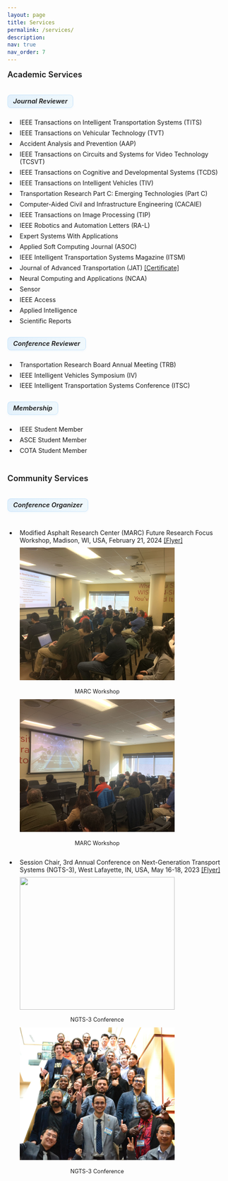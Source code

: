 ```yaml
---
layout: page
title: Services
permalink: /services/
description: 
nav: true
nav_order: 7
---
```


<style>
/* 基础样式 */
.services-container {
  margin-bottom: 20px;
}

.conference-item {
  padding: 15px 0px 10px 0px;
  margin-bottom: 15px;
  border-bottom: 1px dashed rgba(var(--global-theme-color-rgb), 0.1);
}

.conference-item:last-child {
  border-bottom: none;
}

.services-list {
  list-style-type: disc;
  padding-left: 1.5em;
}

.services-list li {
  position: relative;
  padding-left: 0.5em;
  margin-bottom: 0.3em;
  padding-bottom: 0.2em;
  border-bottom: none;
}

.services-list li:last-child {
  border-bottom: none;
}

/* 移除悬停效果 */
.services-list li:hover {
  background-color: transparent;
  padding-left: 0.5em;
  border-radius: 0;
}

/* 图标样式 */
.services-list li:before {
  content: none;
}

.academic-services li:before {
  content: none;
}

.community-services li:before {
  content: none;
}

.services-list li:hover:before {
  transform: none;
}

/* 标题样式 */
h4 {
  position: relative;
  padding-bottom: 10px;
  margin-bottom: 20px;
  margin-top: 40px;
  color: var(--global-text-color);
  font-size: 1.3em;
  font-weight: 600;
}

h4:first-of-type {
  margin-top: 0;
}

h4:after {
  content: "";
  position: absolute;
  bottom: 0;
  left: 0;
  width: 50px;
  height: 3px;
  background: var(--global-theme-color);
  border-radius: 3px;
}

h5 {
  margin-top: 5px;
  margin-bottom: 10px;
  color: var(--global-text-color);
  font-size: 1.05em;
  font-weight: 600;
  padding-left: 0;
  border-left: none;
  position: relative;
  display: inline-block;
  background: linear-gradient(120deg, rgba(33, 150, 243, 0.12), rgba(3, 169, 244, 0.05));
  padding: 5px 12px;
  border-radius: 8px;
  border: 1px solid rgba(33, 150, 243, 0.15);
  box-shadow: 0 2px 4px rgba(33, 150, 243, 0.05);
  transition: all 0.3s ease;
}

h5:hover {
  transform: translateY(-1px);
  box-shadow: 0 4px 8px rgba(33, 150, 243, 0.1);
  background: linear-gradient(120deg, rgba(33, 150, 243, 0.18), rgba(3, 169, 244, 0.08));
}

/* Image customization variables */
:root {
  --talk-image-height: 300px;
  --talk-image-width: 80%;
  --talk-image-margin: 10px;
  --talk-image-padding: 30px;
}

/* Image styles */
.talk-images {
  margin-top: 8px;
  margin-bottom: -5px;
  padding-left: 0;
  margin-left: 0;
}

.talk-images .row {
  margin-left: 0;
  margin-right: 0;
  margin-bottom: var(--talk-image-margin);
  max-width: var(--talk-image-width);
  padding: 0;
}

.talk-images .col-md-6 {
  padding-left: 0;
  padding-right: var(--talk-image-padding);
  margin-bottom: var(--talk-image-margin);
}

.talk-images img {
  margin-bottom: 5px;
  height: var(--talk-image-height) !important;
  object-fit: cover;
  width: 100%;
}

.talk-images p {
  margin-bottom: 0;
}

/* 服务类型标签 */
.service-type {
  display: inline-block;
  font-size: 0.75em;
  padding: 2px 8px;
  margin-right: 8px;
  border-radius: 12px;
  vertical-align: middle;
}

.reviewer {
  background-color: rgba(33, 150, 243, 0.1);
  color: rgba(33, 150, 243, 0.8);
  border: 1px solid rgba(33, 150, 243, 0.2);
}

.member {
  background-color: rgba(76, 175, 80, 0.1);
  color: rgba(76, 175, 80, 0.8);
  border: 1px solid rgba(76, 175, 80, 0.2);
}

/* 响应式调整 */
@media (max-width: 768px) {
  .services-list li {
    padding-left: 2em;
    padding-bottom: 0.8em;
    margin-bottom: 0.8em;
  }
  
  .services-list li:hover {
    padding-left: 2.2em;
  }
}
</style>

<h4 style="text-align: left;">Academic Services</h4>

<div class="services-container">
  <h5 style="text-align: left;">Journal Reviewer</h5>
  <ul class="services-list academic-services">
    <li>IEEE Transactions on Intelligent Transportation Systems (TITS)</li>
    <li>IEEE Transactions on Vehicular Technology (TVT)</li>
    <li>Accident Analysis and Prevention (AAP)</li>
    <li>IEEE Transactions on Circuits and Systems for Video Technology (TCSVT)</li>
    <li>IEEE Transactions on Cognitive and Developmental Systems (TCDS)</li>
    <li>IEEE Transactions on Intelligent Vehicles (TIV)</li>
    <li>Transportation Research Part C: Emerging Technologies (Part C)</li>
    <li>Computer-Aided Civil and Infrastructure Engineering (CACAIE)</li>
    <li>IEEE Transactions on Image Processing (TIP)</li>
    <li>IEEE Robotics and Automation Letters (RA-L)</li>
    <li>Expert Systems With Applications</li>
    <li>Applied Soft Computing Journal (ASOC)</li>
    <li>IEEE Intelligent Transportation Systems Magazine (ITSM)</li>
    <li>Journal of Advanced Transportation (JAT) <a href="{{ '/assets/services/2024_ATR_Reviewer_Certificate.pdf' | relative_url }}" target="_blank">[Certificate]</a></li>
    <li>Neural Computing and Applications (NCAA)</li>
    <li>Sensor</li>
    <li>IEEE Access</li>
    <li>Applied Intelligence</li>
    <li>Scientific Reports</li>
  </ul>
</div>

<div class="services-container">
  <h5 style="text-align: left;">Conference Reviewer</h5>
  <ul class="services-list academic-services">
    <li>Transportation Research Board Annual Meeting (TRB)</li>
    <li>IEEE Intelligent Vehicles Symposium (IV)</li>
    <li>IEEE Intelligent Transportation Systems Conference (ITSC)</li>
  </ul>
</div>

<div class="services-container">
  <h5 style="text-align: left;">Membership</h5>
  <ul class="services-list academic-services">
    <li>IEEE Student Member</li>
    <li>ASCE Student Member</li>
    <li>COTA Student Member</li>
  </ul>
</div>

<h4 style="text-align: left;">Community Services</h4>

<div class="services-container">
  <h5 style="text-align: left;">Conference Organizer</h5>
  <ul class="services-list community-services">
    <li class="conference-item">Modified Asphalt Research Center (MARC) Future Research Focus Workshop, Madison, WI, USA, February 21, 2024 <a href="{{ '/assets/services/MARC/2024_MARC_1.jpg' | relative_url }}" target="_blank">[Flyer]</a>
      <div class="talk-images">
        <div class="row">
          <div class="col-md-6">
            <img class="img-fluid rounded z-depth-1" src="../assets/services/MARC/2024_MARC_4.jpg" style="width: 100%; height: 350px; object-fit: cover;">
            <p style="text-align: center; margin-top: 10px; color: var(--global-text-color-light); font-size: 0.9em;">
              MARC Workshop
            </p>
          </div>
          <div class="col-md-6">
            <img class="img-fluid rounded z-depth-1" src="../assets/services/MARC/2024_MARC_5.jpg" style="width: 100%; height: 350px; object-fit: cover;">
            <p style="text-align: center; margin-top: 10px; color: var(--global-text-color-light); font-size: 0.9em;">
              MARC Workshop
            </p>
          </div>
        </div>
      </div>
    </li>
    <li class="conference-item">Session Chair, 3rd Annual Conference on Next-Generation Transport Systems (NGTS-3), West Lafayette, IN, USA, May 16-18, 2023 <a href="{{ '/assets/services/NGTS/2023_NGTS_Flyer.pdf' | relative_url }}" target="_blank">[Flyer]</a>
      <div class="talk-images">
        <div class="row">
          <div class="col-md-6">
            <img class="img-fluid rounded z-depth-1" src="../assets/services/NGTS/2023_NGTS_1.jpg" style="width: 100%; height: 350px; object-fit: cover;">
            <p style="text-align: center; margin-top: 10px; color: var(--global-text-color-light); font-size: 0.9em;">
              NGTS-3 Conference
            </p>
          </div>
          <div class="col-md-6">
            <img class="img-fluid rounded z-depth-1" src="../assets/services/NGTS/2023_NGTS_2.jpg" style="width: 100%; height: 350px; object-fit: cover;">
            <p style="text-align: center; margin-top: 10px; color: var(--global-text-color-light); font-size: 0.9em;">
              NGTS-3 Conference
            </p>
          </div>
        </div>
      </div>
    </li>
  </ul>
</div> 